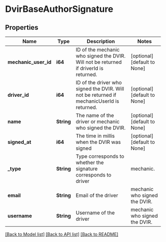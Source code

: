 # DvirBaseAuthorSignature

## Properties
Name | Type | Description | Notes
------------ | ------------- | ------------- | -------------
**mechanic_user_id** | **i64** | ID of the mechanic who signed the DVIR. Will not be returned if driverId is returned. | [optional] [default to None]
**driver_id** | **i64** | ID of the driver who signed the DVIR. Will not be returned if mechanicUserId is returned. | [optional] [default to None]
**name** | **String** | The name of the driver or mechanic who signed the DVIR. | [optional] [default to None]
**signed_at** | **i64** | The time in millis when the DVIR was signed | [optional] [default to None]
**_type** | **String** | Type corresponds to whether the signature corresponds to driver|mechanic. | [optional] [default to None]
**email** | **String** | Email of the  driver|mechanic who signed the DVIR. | [optional] [default to None]
**username** | **String** | Username of the  driver|mechanic who signed the DVIR. | [optional] [default to None]

[[Back to Model list]](../README.md#documentation-for-models) [[Back to API list]](../README.md#documentation-for-api-endpoints) [[Back to README]](../README.md)



